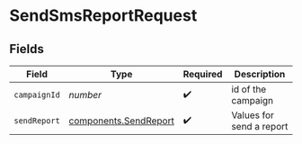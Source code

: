 # SendSmsReportRequest


## Fields

| Field                                                      | Type                                                       | Required                                                   | Description                                                |
| ---------------------------------------------------------- | ---------------------------------------------------------- | ---------------------------------------------------------- | ---------------------------------------------------------- |
| `campaignId`                                               | *number*                                                   | :heavy_check_mark:                                         | id of the campaign                                         |
| `sendReport`                                               | [components.SendReport](../../models/shared/sendreport.md) | :heavy_check_mark:                                         | Values for send a report                                   |